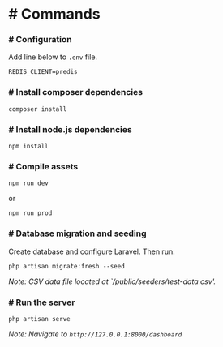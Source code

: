 # # Commands

### # Configuration
Add line below to `.env` file.
```console
REDIS_CLIENT=predis
```

### # Install composer dependencies
```console
composer install
```
### # Install node.js dependencies
```console
npm install
```
### # Compile assets
```console
npm run dev
```
or
```console
npm run prod
```

### # Database migration and seeding
Create database and configure Laravel. Then run:

```console
php artisan migrate:fresh --seed
```
*Note: CSV data file located at `/public/seeders/test-data.csv'.*

### # Run the server
```console
php artisan serve
```
*Note: Navigate to `http://127.0.0.1:8000/dashboard`*

